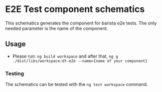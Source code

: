 # E2E Test component schematics

This schematics generates the component for barista e2e tests. The only needed
parameter is the name of the component.

## Usage

- Please run: `ng build workspace` and after that,
  `ng g ./dist/libs/workspace:dt-e2e --name={name of your component}`

### Testing

The schematics can be tested with the `ng test workspace` command.
